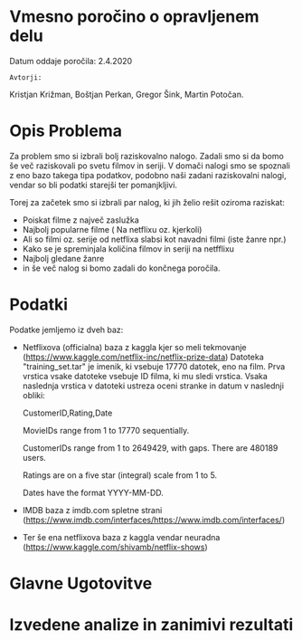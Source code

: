 # Vmesno poročino o opravljenem delu

Datum oddaje poročila: 2.4.2020

    Avtorji:
Kristjan Križman, 
Boštjan Perkan, 
Gregor Šink, 
Martin Potočan.



# Opis Problema

Za problem smo si izbrali bolj raziskovalno nalogo. Zadali smo si da bomo še več raziskovali po svetu filmov in seriji. V domači nalogi smo se spoznali z eno bazo takega tipa podatkov, podobno naši zadani raziskovalni nalogi, vendar so bli podatki starejši ter pomanjkljivi.

Torej za začetek smo si izbrali par nalog, ki jih želio rešit oziroma raziskat:
- Poiskat filme z največ zaslužka
- Najbolj popularne filme ( Na netflixu oz. kjerkoli)
- Ali so filmi oz. serije od netflixa slabsi kot navadni filmi (iste žanre npr.)
- Kako se je spreminjala količina filmov in seriji na netfflixu
- Najbolj gledane žanre
- in še več nalog si bomo zadali do končnega poročila.

# Podatki

Podatke jemljemo iz dveh baz:

- Netflixova (officialna) baza z kaggla kjer so meli tekmovanje (https://www.kaggle.com/netflix-inc/netflix-prize-data)
Datoteka "training_set.tar" je imenik, ki vsebuje 17770 datotek, eno
na film. Prva vrstica vsake datoteke vsebuje ID filma, ki mu sledi vrstica.
Vsaka naslednja vrstica v datoteki ustreza oceni stranke in datum v naslednji obliki:

    CustomerID,Rating,Date

    MovieIDs range from 1 to 17770 sequentially.
    
    CustomerIDs range from 1 to 2649429, with gaps. There are 480189 users.
    
    Ratings are on a five star (integral) scale from 1 to 5.
    
    Dates have the format YYYY-MM-DD.

- IMDB baza z imdb.com spletne strani (https://www.imdb.com/interfaces/https://www.imdb.com/interfaces/)

- Ter še ena netflixova baza z kaggla vendar neuradna (https://www.kaggle.com/shivamb/netflix-shows)

# Glavne Ugotovitve



# Izvedene analize in zanimivi rezultati






